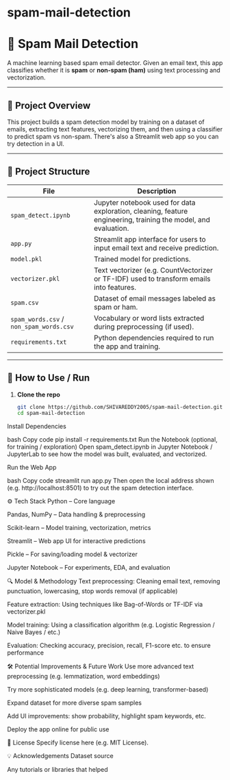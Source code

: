 # spam-mail-detection
# 📧 Spam Mail Detection

A machine learning based spam email detector. Given an email text, this app classifies whether it is **spam** or **non-spam (ham)** using text processing and vectorization.

---

## 🧮 Project Overview

This project builds a spam detection model by training on a dataset of emails, extracting text features, vectorizing them, and then using a classifier to predict spam vs non-spam. There's also a Streamlit web app so you can try detection in a UI.

---

## 📂 Project Structure

| File | Description |
|---|-------------|
| `spam_detect.ipynb` | Jupyter notebook used for data exploration, cleaning, feature engineering, training the model, and evaluation. |
| `app.py` | Streamlit app interface for users to input email text and receive prediction. |
| `model.pkl` | Trained model for predictions. |
| `vectorizer.pkl` | Text vectorizer (e.g. CountVectorizer or TF-IDF) used to transform emails into features. |
| `spam.csv` | Dataset of email messages labeled as spam or ham. |
| `spam_words.csv` / `non_spam_words.csv` | Vocabulary or word lists extracted during preprocessing (if used). |
| `requirements.txt` | Python dependencies required to run the app and training. |

---

## 🚀 How to Use / Run

1. **Clone the repo**  
   ```bash
   git clone https://github.com/SHIVAREDDY2005/spam-mail-detection.git
   cd spam-mail-detection
Install Dependencies

bash
Copy code
pip install -r requirements.txt
Run the Notebook (optional, for training / exploration)
Open spam_detect.ipynb in Jupyter Notebook / JupyterLab to see how the model was built, evaluated, and vectorized.

Run the Web App

bash
Copy code
streamlit run app.py
Then open the local address shown (e.g. http://localhost:8501) to try out the spam detection interface.

⚙️ Tech Stack
Python – Core language

Pandas, NumPy – Data handling & preprocessing

Scikit-learn – Model training, vectorization, metrics

Streamlit – Web app UI for interactive predictions

Pickle – For saving/loading model & vectorizer

Jupyter Notebook – For experiments, EDA, and evaluation

🔍 Model & Methodology
Text preprocessing: Cleaning email text, removing punctuation, lowercasing, stop words removal (if applicable)

Feature extraction: Using techniques like Bag-of-Words or TF-IDF via vectorizer.pkl

Model training: Using a classification algorithm (e.g. Logistic Regression / Naive Bayes / etc.)

Evaluation: Checking accuracy, precision, recall, F1-score etc. to ensure performance

🛠 Potential Improvements & Future Work
Use more advanced text preprocessing (e.g. lemmatization, word embeddings)

Try more sophisticated models (e.g. deep learning, transformer-based)

Expand dataset for more diverse spam samples

Add UI improvements: show probability, highlight spam keywords, etc.

Deploy the app online for public use

📄 License
Specify license here (e.g. MIT License).

💡 Acknowledgements
Dataset source

Any tutorials or libraries that helped

